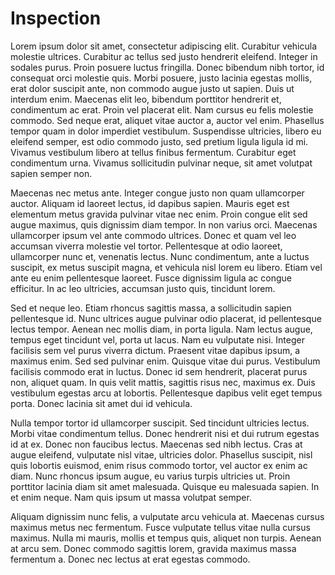 # Inspection

Lorem ipsum dolor sit amet, consectetur adipiscing elit. Curabitur vehicula molestie ultrices. Curabitur ac tellus sed justo hendrerit eleifend. Integer in sodales purus. Proin posuere luctus fringilla. Donec bibendum nibh tortor, id consequat orci molestie quis. Morbi posuere, justo lacinia egestas mollis, erat dolor suscipit ante, non commodo augue justo ut sapien. Duis ut interdum enim. Maecenas elit leo, bibendum porttitor hendrerit et, condimentum ac erat. Proin vel placerat elit. Nam cursus eu felis molestie commodo. Sed neque erat, aliquet vitae auctor a, auctor vel enim. Phasellus tempor quam in dolor imperdiet vestibulum. Suspendisse ultricies, libero eu eleifend semper, est odio commodo justo, sed pretium ligula ligula id mi. Vivamus vestibulum libero at tellus finibus fermentum. Curabitur eget condimentum urna. Vivamus sollicitudin pulvinar neque, sit amet volutpat sapien semper non.

Maecenas nec metus ante. Integer congue justo non quam ullamcorper auctor. Aliquam id laoreet lectus, id dapibus sapien. Mauris eget est elementum metus gravida pulvinar vitae nec enim. Proin congue elit sed augue maximus, quis dignissim diam tempor. In non varius orci. Maecenas ullamcorper ipsum vel ante commodo ultrices. Donec et quam vel leo accumsan viverra molestie vel tortor. Pellentesque at odio laoreet, ullamcorper nunc et, venenatis lectus. Nunc condimentum, ante a luctus suscipit, ex metus suscipit magna, et vehicula nisl lorem eu libero. Etiam vel ante eu enim pellentesque laoreet. Fusce dignissim ligula ac congue efficitur. In ac leo ultricies, accumsan justo quis, tincidunt lorem.

Sed et neque leo. Etiam rhoncus sagittis massa, a sollicitudin sapien pellentesque id. Nunc ultrices augue pulvinar odio placerat, id pellentesque lectus tempor. Aenean nec mollis diam, in porta ligula. Nam lectus augue, tempus eget tincidunt vel, porta ut lacus. Nam eu vulputate nisi. Integer facilisis sem vel purus viverra dictum. Praesent vitae dapibus ipsum, a maximus enim. Sed sed pulvinar enim. Quisque vitae dui purus. Vestibulum facilisis commodo erat in luctus. Donec id sem hendrerit, placerat purus non, aliquet quam. In quis velit mattis, sagittis risus nec, maximus ex. Duis vestibulum egestas arcu at lobortis. Pellentesque dapibus velit eget tempus porta. Donec lacinia sit amet dui id vehicula.

Nulla tempor tortor id ullamcorper suscipit. Sed tincidunt ultricies lectus. Morbi vitae condimentum tellus. Donec hendrerit nisi et dui rutrum egestas id at ex. Donec non faucibus lectus. Maecenas sed nibh lectus. Cras at augue eleifend, vulputate nisl vitae, ultricies dolor. Phasellus suscipit, nisl quis lobortis euismod, enim risus commodo tortor, vel auctor ex enim ac diam. Nunc rhoncus ipsum augue, eu varius turpis ultricies ut. Proin porttitor lacinia diam sit amet malesuada. Quisque eu malesuada sapien. In et enim neque. Nam quis ipsum ut massa volutpat semper.

Aliquam dignissim nunc felis, a vulputate arcu vehicula at. Maecenas cursus maximus metus nec fermentum. Fusce vulputate tellus vitae nulla cursus maximus. Nulla mi mauris, mollis et tempus quis, aliquet non turpis. Aenean at arcu sem. Donec commodo sagittis lorem, gravida maximus massa fermentum a. Donec nec lectus at erat egestas commodo.
